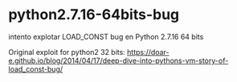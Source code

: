 # python2.7.16-64bits-bug
intento explotar LOAD_CONST bug en Python 2.7.16 64 bits

Original exploit for python2 32 bits: https://doar-e.github.io/blog/2014/04/17/deep-dive-into-pythons-vm-story-of-load_const-bug/
